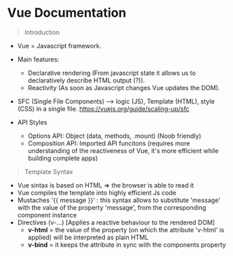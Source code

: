 
# Vue Documentation


> Introduction

- Vue = Javascript framework. 

- Main features: 
    - Declarative rendering (From javascript state it allows us to declaratively describe HTML output (?)).
    - Reactivity (As soon as Javascript changes Vue updates the DOM).

- SFC (Single File Components) --> logic (JS), Template (HTML), style (CSS) in a single file. https://vuejs.org/guide/scaling-up/sfc

- API Styles 
    - Options API: Object (data, methods, .mount) (Noob friendly)
    - Composition API: Imported API funcitons (requires more understanding of the reactiveness of Vue, it's more efficient while building complete apps)


> Template Syntax

- Vue sintax is based on HTML => the browser is able to read it 
- Vue compiles the template into highly efficient Js code 
- Mustaches '{{ message }}' : this syntax allows to substitute 'message' with the value of the property 'message', from the corresponding component instance 
- Directives (v-...) [Applies a reactive behaviour to the rendered DOM]
    - **v-html** = the value of the property (on which the attribute 'v-html' is applied) will be interpreted as plain HTML
    - **v-bind** = it keeps the attribute in sync with the components property 